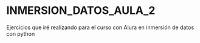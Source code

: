 # INMERSION_DATOS_AULA_2
Ejercicios que iré realizando para el curso con Alura en inmersión de datos con python
